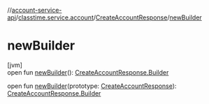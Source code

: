 //[account-service-api](../../../index.md)/[classtime.service.account](../index.md)/[CreateAccountResponse](index.md)/[newBuilder](new-builder.md)

# newBuilder

[jvm]\
open fun [newBuilder](new-builder.md)(): [CreateAccountResponse.Builder](-builder/index.md)

open fun [newBuilder](new-builder.md)(prototype: [CreateAccountResponse](index.md)): [CreateAccountResponse.Builder](-builder/index.md)
